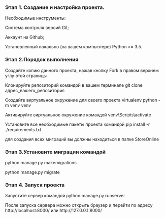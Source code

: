 <h3>Этап 1. Создание и настройка проекта.</h3>

<p>Необходимые инструменты:</p>
<p>Система контроля версий Git;</p>
<p>Аккаунт на Github;</p>
<p>Установленный локально (на вашем компьютере) Python >= 3.5.</p>

<h3>Этап 2.Порядок выполнения</h3>
<p>Создайте копию данного проекта, нажав кнопку Fork в правом верхнем углу этой страницы</p>
<p>Клонируйте репозиторий командой в вашем терминале git clone адрес_вашего_репозитория</p>
<p>Создайте виртуальное окружение для своего проекта virtualenv python -m venv venv</p>  
<p>Активируйте виртуальное окружение командой venv\Scripts\activate</p>
<p>Установите все необходимые пакеты проекта командой pip install -r ./requirements.txt</p>
<p>для создания всех миграций вы должны находиться в папке StoreOnline</p>

<h3>Этап 3.Установите миграции командой</h3>
<p>python manage.py makemigrations
<p>python manage.py migrate

<h3>Этап 4. Запуск проекта</h3>
<p>Запустите сервер командой python manage.py runserver</p>
<p>После запуска сервера можно открыть браузер и перейти по адресу http://localhost:8000/ или http://127.0.0.1:8000/</p>
